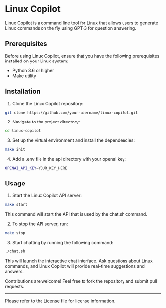 # Linux Copilot

Linux Copilot is a command line tool for Linux that allows users to generate Linux commands on the fly using GPT-3 for question answering.

## Prerequisites

Before using Linux Copilot, ensure that you have the following prerequisites installed on your Linux system:
- Python 3.6 or higher
- Make utility

## Installation

1. Clone the Linux Copilot repository:

```sh
git clone https://github.com/your-username/linux-copilot.git
```

2. Navigate to the project directory:

```sh
cd linux-copilot
```

3. Set up the virtual environment and install the dependencies:

```sh
make init
```

4. Add a .env file in the api directory with your openai key:
```sh
OPENAI_API_KEY=YOUR_KEY_HERE
```


## Usage

1. Start the Linux Copilot API server:

```sh
make start
```

This command will start the API that is used by the chat.sh command.

2. To stop the API server, run:

```sh
make stop
```

3. Start chatting by running the following command:

```sh
./chat.sh
```

This will launch the interactive chat interface. Ask questions about Linux commands, and Linux Copilot will provide real-time suggestions and answers.

Contributions are welcome! Feel free to fork the repository and submit pull requests.

---
Please refer to the [License](LICENSE) file for license information.
